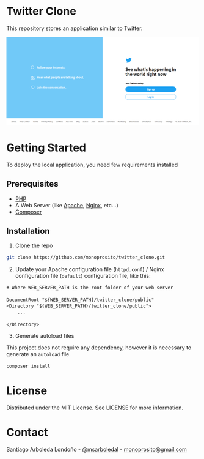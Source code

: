 # Twitter Clone

This repository stores an application similar to Twitter.

![Homepage](https://raw.githubusercontent.com/monoprosito/twitter_clone/master/home-page.png)

# Getting Started

To deploy the local application, you need few requirements installed

## Prerequisites

- [PHP](https://www.php.net/)
- A Web Server (like [Apache](https://httpd.apache.org/), [Nginx](https://www.nginx.com/), etc...)
- [Composer](https://getcomposer.org/download/)

## Installation

1. Clone the repo

```bash
git clone https://github.com/monoprosito/twitter_clone.git
```

2. Update your Apache configuration file (`httpd.conf`) / Nginx configuration file (`default`) configuration file, like this:

```
# Where WEB_SERVER_PATH is the root folder of your web server

DocumentRoot "${WEB_SERVER_PATH}/twitter_clone/public"
<Directory "${WEB_SERVER_PATH}/twitter_clone/public">
    ...

</Directory>
```

3. Generate autoload files

This project does not require any dependency, however it is necessary to generate an `autoload` file.

```bash
composer install
```

# License

Distributed under the MIT License. See LICENSE for more information.

# Contact

Santiago Arboleda Londoño - [@msarboledal](https://twitter.com/msarboledal) - [monoprosito@gmail.com](mailto:monoprosito@gmail.com)
